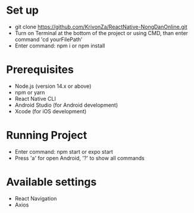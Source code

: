 # Set up
- git clone https://github.com/KrivonZa/ReactNative-NongDanOnline.git
- Turn on Terminal at the bottom of the project or using CMD, than enter command 'cd yourFilePath'
- Enter command: npm i or npm install

# Prerequisites
- Node.js (version 14.x or above)
- npm or yarn
- React Native CLI
- Android Studio (for Android development)
- Xcode (for iOS development)

# Running Project
- Enter command: npm start or expo start
- Press 'a' for open Android, '?' to show all commands

# Available settings
- React Navigation
- Axios
